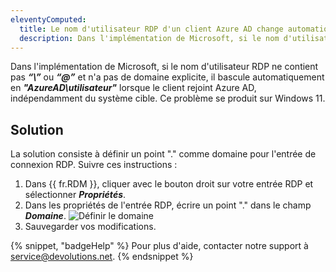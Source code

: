 ```yaml
---
eleventyComputed:
  title: Le nom d'utilisateur RDP d'un client Azure AD change automatiquement sur Windows 11
  description: Dans l'implémentation de Microsoft, si le nom d'utilisateur RDP ne contient pas de "\" ou de "@" et n'a pas de domaine explicite, il est automatiquement changé en "AzureAD\utilisateur" si le client rejoint Azure AD, indépendamment du système cible.
---
```

Dans l'implémentation de Microsoft, si le nom d'utilisateur RDP ne contient pas ***“\”*** ou ***“@”*** et n'a pas de domaine explicite, il bascule automatiquement en ***"AzureAD\utilisateur"*** lorsque le client rejoint Azure AD, indépendamment du système cible. Ce problème se produit sur Windows 11.

## Solution
La solution consiste à définir un point "." comme domaine pour l'entrée de connexion RDP. Suivre ces instructions :
1. Dans {{ fr.RDM }}, cliquer avec le bouton droit sur votre entrée RDP et sélectionner ***Propriétés***.
1. Dans les propriétés de l'entrée RDP, écrire un point "." dans le champ ***Domaine***.
![Définir le domaine](https://cdnweb.devolutions.net/docs/RDMW2013_2024_1.png)
1. Sauvegarder vos modifications.

{% snippet, "badgeHelp" %}
Pour plus d'aide, contacter notre support à [service@devolutions.net](mailto:service@devolutions.net).
{% endsnippet %}
